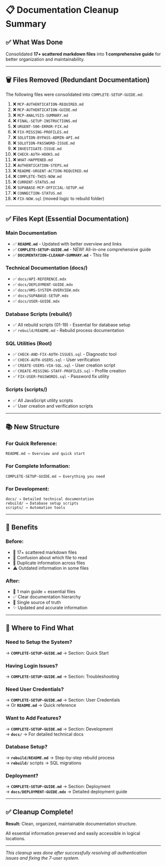 # 📋 Documentation Cleanup Summary

## ✅ What Was Done

Consolidated **17+ scattered markdown files** into **1 comprehensive guide** for better organization and maintainability.

---

## 🗑️ Files Removed (Redundant Documentation)

The following files were consolidated into `COMPLETE-SETUP-GUIDE.md`:

1. ❌ `MCP-AUTHENTICATION-REQUIRED.md`
2. ❌ `MCP-AUTHENTICATION-GUIDE.md`
3. ❌ `MCP-ANALYSIS-SUMMARY.md`
4. ❌ `FINAL-SETUP-INSTRUCTIONS.md`
5. ❌ `URGENT-500-ERROR-FIX.md`
6. ❌ `FIX-MISSING-PROFILES.md`
7. ❌ `SOLUTION-BYPASS-ADMIN-API.md`
8. ❌ `SOLUTION-PASSWORD-ISSUE.md`
9. ❌ `INVESTIGATE-ISSUE.md`
10. ❌ `CHECK-AUTH-HOOKS.md`
11. ❌ `WHAT-HAPPENED.md`
12. ❌ `AUTHENTICATION-STEPS.md`
13. ❌ `README-URGENT-ACTION-REQUIRED.md`
14. ❌ `COMPLETE-THIS-NOW.md`
15. ❌ `CURRENT-STATUS.md`
16. ❌ `SUPABASE-MCP-OFFICIAL-SETUP.md`
17. ❌ `CONNECTION-STATUS.md`
18. ❌ `FIX-NOW.sql` (moved logic to rebuild folder)

---

## ✅ Files Kept (Essential Documentation)

### Main Documentation
- ✅ **`README.md`** - Updated with better overview and links
- ✅ **`COMPLETE-SETUP-GUIDE.md`** - NEW! All-in-one comprehensive guide
- ✅ **`DOCUMENTATION-CLEANUP-SUMMARY.md`** - This file

### Technical Documentation (docs/)
- ✅ `docs/API-REFERENCE.mdx`
- ✅ `docs/DEPLOYMENT-GUIDE.mdx`
- ✅ `docs/HMS-SYSTEM-OVERVIEW.mdx`
- ✅ `docs/SUPABASE-SETUP.mdx`
- ✅ `docs/USER-GUIDE.mdx`

### Database Scripts (rebuild/)
- ✅ All rebuild scripts (01-19) - Essential for database setup
- ✅ `rebuild/README.md` - Rebuild process documentation

### SQL Utilities (Root)
- ✅ `CHECK-AND-FIX-AUTH-ISSUES.sql` - Diagnostic tool
- ✅ `CHECK-AUTH-USERS.sql` - User verification
- ✅ `CREATE-USERS-VIA-SQL.sql` - User creation script
- ✅ `CREATE-MISSING-STAFF-PROFILES.sql` - Profile creation
- ✅ `FIX-USER-PASSWORDS.sql` - Password fix utility

### Scripts (scripts/)
- ✅ All JavaScript utility scripts
- ✅ User creation and verification scripts

---

## 📚 New Structure

### For Quick Reference:
```
README.md → Overview and quick start
```

### For Complete Information:
```
COMPLETE-SETUP-GUIDE.md → Everything you need
```

### For Development:
```
docs/ → Detailed technical documentation
rebuild/ → Database setup scripts
scripts/ → Automation tools
```

---

## 🎯 Benefits

### Before:
- 📄 17+ scattered markdown files
- 🤔 Confusion about which file to read
- 🔄 Duplicate information across files
- ⚠️ Outdated information in some files

### After:
- 📄 1 main guide + essential files
- ✅ Clear documentation hierarchy
- 🎯 Single source of truth
- ✨ Updated and accurate information

---

## 📖 Where to Find What

### Need to Setup the System?
→ **`COMPLETE-SETUP-GUIDE.md`** → Section: Quick Start

### Having Login Issues?
→ **`COMPLETE-SETUP-GUIDE.md`** → Section: Troubleshooting

### Need User Credentials?
→ **`COMPLETE-SETUP-GUIDE.md`** → Section: User Credentials  
→ Or **`README.md`** → Quick reference

### Want to Add Features?
→ **`COMPLETE-SETUP-GUIDE.md`** → Section: Development  
→ **`docs/`** → For detailed technical docs

### Database Setup?
→ **`rebuild/README.md`** → Step-by-step rebuild process  
→ **`rebuild/`** scripts → SQL migrations

### Deployment?
→ **`COMPLETE-SETUP-GUIDE.md`** → Section: Deployment  
→ **`docs/DEPLOYMENT-GUIDE.mdx`** → Detailed deployment guide

---

## ✅ Cleanup Complete!

**Result:** Clean, organized, maintainable documentation structure.

All essential information preserved and easily accessible in logical locations.

---

*This cleanup was done after successfully resolving all authentication issues and fixing the 7-user system.*

